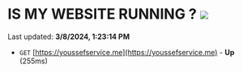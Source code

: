 # IS MY WEBSITE RUNNING ? [![](https://img.shields.io/static/v1?label=Sponsor&message=%E2%9D%A4&logo=GitHub&color=%23fe8e86)](https://github.com/sponsors/<username>)

Last updated: **3/8/2024, 1:23:14 PM**

- `GET` [https://youssefservice.me](https://youssefservice.me) - **Up** (255ms)
